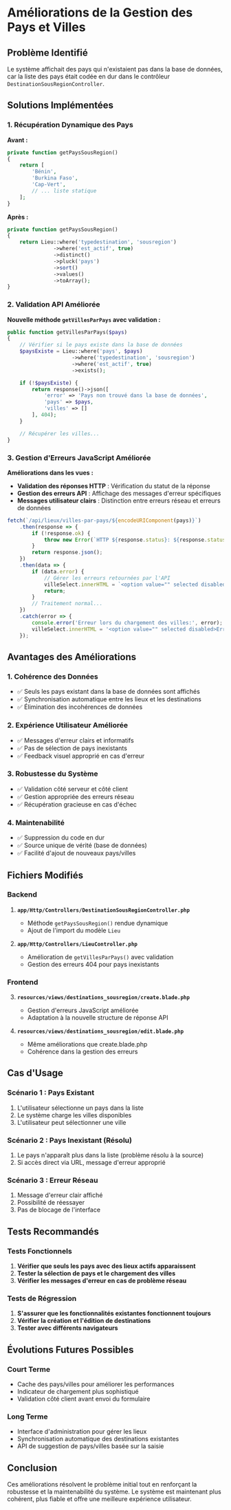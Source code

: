 # Améliorations de la Gestion des Pays et Villes

## Problème Identifié

Le système affichait des pays qui n'existaient pas dans la base de données, car la liste des pays était codée en dur dans le contrôleur `DestinationSousRegionController`.

## Solutions Implémentées

### 1. Récupération Dynamique des Pays

**Avant :**
```php
private function getPaysSousRegion()
{
    return [
        'Bénin',
        'Burkina Faso',
        'Cap-Vert',
        // ... liste statique
    ];
}
```

**Après :**
```php
private function getPaysSousRegion()
{
    return Lieu::where('typedestination', 'sousregion')
               ->where('est_actif', true)
               ->distinct()
               ->pluck('pays')
               ->sort()
               ->values()
               ->toArray();
}
```

### 2. Validation API Améliorée

**Nouvelle méthode `getVillesParPays` avec validation :**

```php
public function getVillesParPays($pays)
{
    // Vérifier si le pays existe dans la base de données
    $paysExiste = Lieu::where('pays', $pays)
                     ->where('typedestination', 'sousregion')
                     ->where('est_actif', true)
                     ->exists();

    if (!$paysExiste) {
        return response()->json([
            'error' => 'Pays non trouvé dans la base de données',
            'pays' => $pays,
            'villes' => []
        ], 404);
    }

    // Récupérer les villes...
}
```

### 3. Gestion d'Erreurs JavaScript Améliorée

**Améliorations dans les vues :**

- **Validation des réponses HTTP** : Vérification du statut de la réponse
- **Gestion des erreurs API** : Affichage des messages d'erreur spécifiques
- **Messages utilisateur clairs** : Distinction entre erreurs réseau et erreurs de données

```javascript
fetch(`/api/lieux/villes-par-pays/${encodeURIComponent(pays)}`)
    .then(response => {
        if (!response.ok) {
            throw new Error(`HTTP ${response.status}: ${response.statusText}`);
        }
        return response.json();
    })
    .then(data => {
        if (data.error) {
            // Gérer les erreurs retournées par l'API
            villeSelect.innerHTML = `<option value="" selected disabled>${data.error}</option>`;
            return;
        }
        // Traitement normal...
    })
    .catch(error => {
        console.error('Erreur lors du chargement des villes:', error);
        villeSelect.innerHTML = '<option value="" selected disabled>Erreur de chargement des villes</option>';
    });
```

## Avantages des Améliorations

### 1. Cohérence des Données
- ✅ Seuls les pays existant dans la base de données sont affichés
- ✅ Synchronisation automatique entre les lieux et les destinations
- ✅ Élimination des incohérences de données

### 2. Expérience Utilisateur Améliorée
- ✅ Messages d'erreur clairs et informatifs
- ✅ Pas de sélection de pays inexistants
- ✅ Feedback visuel approprié en cas d'erreur

### 3. Robustesse du Système
- ✅ Validation côté serveur et côté client
- ✅ Gestion appropriée des erreurs réseau
- ✅ Récupération gracieuse en cas d'échec

### 4. Maintenabilité
- ✅ Suppression du code en dur
- ✅ Source unique de vérité (base de données)
- ✅ Facilité d'ajout de nouveaux pays/villes

## Fichiers Modifiés

### Backend
1. **`app/Http/Controllers/DestinationSousRegionController.php`**
   - Méthode `getPaysSousRegion()` rendue dynamique
   - Ajout de l'import du modèle `Lieu`

2. **`app/Http/Controllers/LieuController.php`**
   - Amélioration de `getVillesParPays()` avec validation
   - Gestion des erreurs 404 pour pays inexistants

### Frontend
3. **`resources/views/destinations_sousregion/create.blade.php`**
   - Gestion d'erreurs JavaScript améliorée
   - Adaptation à la nouvelle structure de réponse API

4. **`resources/views/destinations_sousregion/edit.blade.php`**
   - Même améliorations que create.blade.php
   - Cohérence dans la gestion des erreurs

## Cas d'Usage

### Scénario 1 : Pays Existant
1. L'utilisateur sélectionne un pays dans la liste
2. Le système charge les villes disponibles
3. L'utilisateur peut sélectionner une ville

### Scénario 2 : Pays Inexistant (Résolu)
1. Le pays n'apparaît plus dans la liste (problème résolu à la source)
2. Si accès direct via URL, message d'erreur approprié

### Scénario 3 : Erreur Réseau
1. Message d'erreur clair affiché
2. Possibilité de réessayer
3. Pas de blocage de l'interface

## Tests Recommandés

### Tests Fonctionnels
1. **Vérifier que seuls les pays avec des lieux actifs apparaissent**
2. **Tester la sélection de pays et le chargement des villes**
3. **Vérifier les messages d'erreur en cas de problème réseau**

### Tests de Régression
1. **S'assurer que les fonctionnalités existantes fonctionnent toujours**
2. **Vérifier la création et l'édition de destinations**
3. **Tester avec différents navigateurs**

## Évolutions Futures Possibles

### Court Terme
- Cache des pays/villes pour améliorer les performances
- Indicateur de chargement plus sophistiqué
- Validation côté client avant envoi du formulaire

### Long Terme
- Interface d'administration pour gérer les lieux
- Synchronisation automatique des destinations existantes
- API de suggestion de pays/villes basée sur la saisie

## Conclusion

Ces améliorations résolvent le problème initial tout en renforçant la robustesse et la maintenabilité du système. Le système est maintenant plus cohérent, plus fiable et offre une meilleure expérience utilisateur.